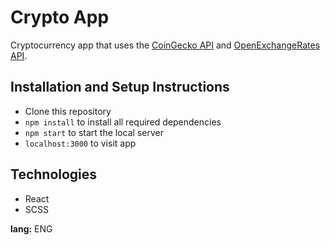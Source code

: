 # Crypto App
Cryptocurrency app that uses the <a href="https://www.coingecko.com/en/api">CoinGecko API</a> and <a href="https://openexchangerates.org">OpenExchangeRates API</a>.

## Installation and Setup Instructions
* Clone this repository
* <code>npm install</code> to install all required dependencies
* <code>npm start</code> to start the local server
* <code>localhost:3000</code> to visit app

## Technologies
* React
* SCSS

<strong>lang:</strong> ENG
